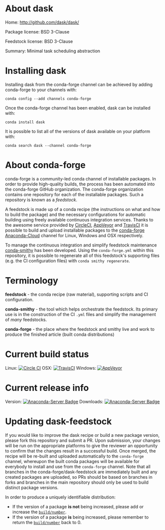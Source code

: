 About dask
==========

Home: http://github.com/dask/dask/

Package license: BSD 3-Clause

Feedstock license: BSD 3-Clause

Summary: Minimal task scheduling abstraction



Installing dask
===============

Installing dask from the conda-forge channel can be achieved by adding conda-forge to your channels with:

```
conda config --add channels conda-forge
```

Once the conda-forge channel has been enabled, dask can be installed with:

```
conda install dask
```

It is possible to list all of the versions of dask available on your platform with:

```
conda search dask --channel conda-forge
```


About conda-forge
=================

conda-forge is a community-led conda channel of installable packages.
In order to provide high-quality builds, the process has been automated into the
conda-forge GitHub organization. The conda-forge organization contains one repository
for each of the installable packages. Such a repository is known as a *feedstock*.

A feedstock is made up of a conda recipe (the instructions on what and how to build
the package) and the necessary configurations for automatic building using freely
available continuous integration services. Thanks to the awesome service provided by
[CircleCI](https://circleci.com/), [AppVeyor](http://www.appveyor.com/)
and [TravisCI](https://travis-ci.org/) it is possible to build and upload installable
packages to the [conda-forge](https://anaconda.org/conda-forge)
[Anaconda-Cloud](http://docs.anaconda.org/) channel for Linux, Windows and OSX respectively.

To manage the continuous integration and simplify feedstock maintenance
[conda-smithy](http://github.com/conda-forge/conda-smithy) has been developed.
Using the ``conda-forge.yml`` within this repository, it is possible to regenerate all of
this feedstock's supporting files (e.g. the CI configuration files) with ``conda smithy regenerate``.


Terminology
===========

**feedstock** - the conda recipe (raw material), supporting scripts and CI configuration.

**conda-smithy** - the tool which helps orchestrate the feedstock.
                   Its primary use is in the construction of the CI ``.yml`` files
                   and simplify the management of *many* feedstocks.

**conda-forge** - the place where the feedstock and smithy live and work to
                  produce the finished article (built conda distributions)

Current build status
====================

Linux: [![Circle CI](https://circleci.com/gh/conda-forge/dask-feedstock.svg?style=shield)](https://circleci.com/gh/conda-forge/dask-feedstock)
OSX: [![TravisCI](https://travis-ci.org/conda-forge/dask-feedstock.svg?branch=master)](https://travis-ci.org/conda-forge/dask-feedstock)
Windows: [![AppVeyor](https://ci.appveyor.com/api/projects/status/github/conda-forge/dask-feedstock?svg=True)](https://ci.appveyor.com/project/conda-forge/dask-feedstock/branch/master)

Current release info
====================
Version: [![Anaconda-Server Badge](https://anaconda.org/conda-forge/dask/badges/version.svg)](https://anaconda.org/conda-forge/dask)
Downloads: [![Anaconda-Server Badge](https://anaconda.org/conda-forge/dask/badges/downloads.svg)](https://anaconda.org/conda-forge/dask)


Updating dask-feedstock
=======================

If you would like to improve the dask recipe or build a new
package version, please fork this repository and submit a PR. Upon submission,
your changes will be run on the appropriate platforms to give the reviewer an
opportunity to confirm that the changes result in a successful build. Once
merged, the recipe will be re-built and uploaded automatically to the
`conda-forge` channel, whereupon the built conda packages will be available for
everybody to install and use from the `conda-forge` channel.
Note that all branches in the conda-forge/dask-feedstock are
immediately built and any created packages are uploaded, so PRs should be based
on branches in forks and branches in the main repository should only be used to
build distinct package versions.

In order to produce a uniquely identifiable distribution:
 * If the version of a package **is not** being increased, please add or increase
   the [``build/number``](http://conda.pydata.org/docs/building/meta-yaml.html#build-number-and-string).
 * If the version of a package **is** being increased, please remember to return
   the [``build/number``](http://conda.pydata.org/docs/building/meta-yaml.html#build-number-and-string)
   back to 0.
